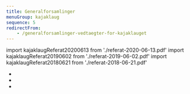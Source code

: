 ```yaml
---
title: Generalforsamlinger
menuGroup: kajaklaug
sequence: 5
redirectFrom:
    - /generalforsamlinger-vedtaegter-for-kajaklauget
---
```

import kajaklaugReferat20200613 from './referat-2020-06-13.pdf'
import kajaklaugReferat20190602 from './referat-2019-06-02.pdf'
import kajaklaugReferat20180621 from './referat-2018-06-21.pdf'

- <Pdf pdf={kajaklaugReferat20200613} text="Referat generalforsamling 13. juni 2020" />
- <Pdf pdf={kajaklaugReferat20190602} text="Referat generalforsamling 2. juni 2019" />
- <Pdf pdf={kajaklaugReferat20180621} text="Referat generalforsamling 21. juni 2018" />
